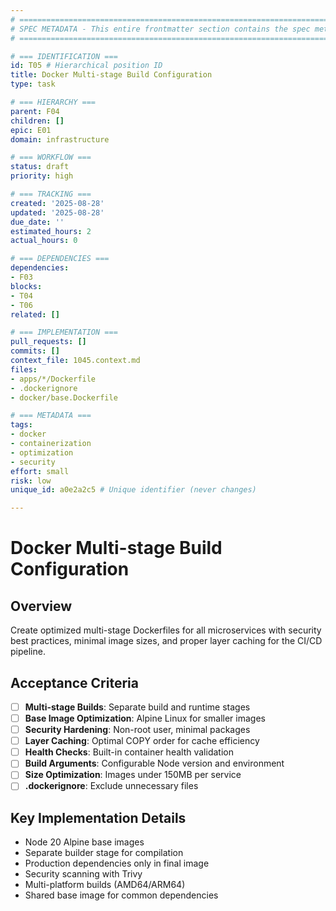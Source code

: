 ```yaml
---
# ============================================================================
# SPEC METADATA - This entire frontmatter section contains the spec metadata
# ============================================================================

# === IDENTIFICATION ===
id: T05 # Hierarchical position ID
title: Docker Multi-stage Build Configuration
type: task

# === HIERARCHY ===
parent: F04
children: []
epic: E01
domain: infrastructure

# === WORKFLOW ===
status: draft
priority: high

# === TRACKING ===
created: '2025-08-28'
updated: '2025-08-28'
due_date: ''
estimated_hours: 2
actual_hours: 0

# === DEPENDENCIES ===
dependencies:
- F03
blocks:
- T04
- T06
related: []

# === IMPLEMENTATION ===
pull_requests: []
commits: []
context_file: 1045.context.md
files:
- apps/*/Dockerfile
- .dockerignore
- docker/base.Dockerfile

# === METADATA ===
tags:
- docker
- containerization
- optimization
- security
effort: small
risk: low
unique_id: a0e2a2c5 # Unique identifier (never changes)

---
```


# Docker Multi-stage Build Configuration

## Overview

Create optimized multi-stage Dockerfiles for all microservices with security best practices, minimal image sizes, and proper layer caching for the CI/CD pipeline.

## Acceptance Criteria

- [ ] **Multi-stage Builds**: Separate build and runtime stages
- [ ] **Base Image Optimization**: Alpine Linux for smaller images
- [ ] **Security Hardening**: Non-root user, minimal packages
- [ ] **Layer Caching**: Optimal COPY order for cache efficiency
- [ ] **Health Checks**: Built-in container health validation
- [ ] **Build Arguments**: Configurable Node version and environment
- [ ] **Size Optimization**: Images under 150MB per service
- [ ] **.dockerignore**: Exclude unnecessary files

## Key Implementation Details

- Node 20 Alpine base images
- Separate builder stage for compilation
- Production dependencies only in final image
- Security scanning with Trivy
- Multi-platform builds (AMD64/ARM64)
- Shared base image for common dependencies
